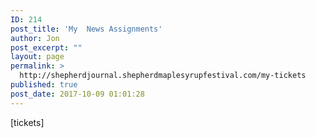 ```yaml
---
ID: 214
post_title: 'My  News Assignments'
author: Jon
post_excerpt: ""
layout: page
permalink: >
  http://shepherdjournal.shepherdmaplesyrupfestival.com/my-tickets
published: true
post_date: 2017-10-09 01:01:28
---
```

[tickets]